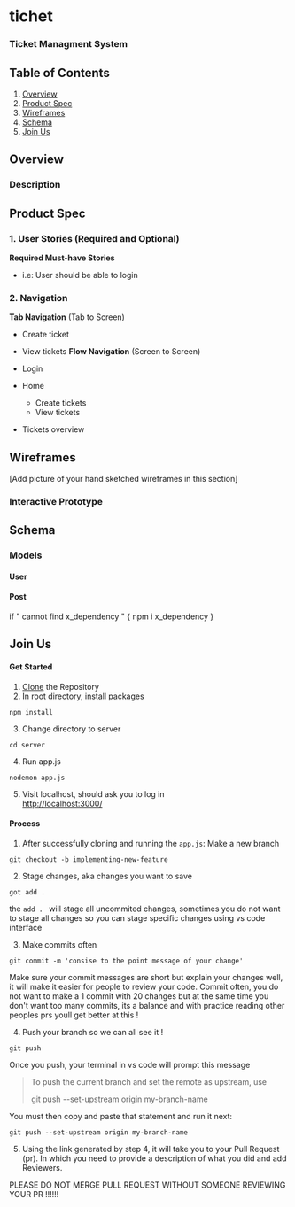 # tichet
### Ticket Managment System


## Table of Contents
1. [Overview](#Overview)
2. [Product Spec](#Product-Spec)
3. [Wireframes](#Wireframes)
4. [Schema](#Schema)
5. [Join Us](#Join-Us)

## Overview
### Description


## Product Spec

### 1. User Stories (Required and Optional)

**Required Must-have Stories**

* i.e: User should be able to login


### 2. Navigation

**Tab Navigation** (Tab to Screen)

* Create ticket
* View tickets 
**Flow Navigation** (Screen to Screen)

* Login
   
* Home
   * Create tickets
   * View tickets
* Tickets overview

## Wireframes
[Add picture of your hand sketched wireframes in this section]

### Interactive Prototype

## Schema

### Models
#### User
   
#### Post
if " cannot find x_dependency  " { npm i x_dependency }


## Join Us 
#### Get Started  
1. [Clone](https://docs.github.com/en/repositories/creating-and-managing-repositories/cloning-a-repository) the Repository 
2. In root directory, install packages
```
npm install
```
3. Change directory to server
```
cd server
```
4. Run app.js 
```
nodemon app.js
```
5. Visit localhost, should ask you to log in  
[http://localhost:3000/](http://localhost:3000/)

#### Process 
1. After successfully cloning and running the ```app.js```: Make a new branch
```
git checkout -b implementing-new-feature
```

2. Stage changes, aka changes you want to save 
```
got add .
```
the ```add . ``` will stage all uncommited changes, sometimes you do not want to stage all changes so you can stage specific changes using vs code interface 

3. Make commits often 
```
git commit -m 'consise to the point message of your change' 
```
Make sure your commit messages are short but explain your changes well, it will make it easier for people to review your code. Commit often, you do not want to make a 1 commit with 20 changes but at the same time you don't want too many commits, its a balance and with practice reading other peoples prs youll get better at this !

4. Push your branch so we can all see it !
```
git push
```
Once you push, your terminal in vs code will prompt this message 
>To push the current branch and set the remote as upstream, use
>
>  git push --set-upstream origin my-branch-name

You must then copy and paste that statement and run it next:
```
git push --set-upstream origin my-branch-name
```
5. Using the link generated by step 4, it will take you to your Pull Request (pr). In which you need to provide a description of what you did and add Reviewers. 

PLEASE DO NOT MERGE PULL REQUEST WITHOUT SOMEONE REVIEWING YOUR PR !!!!!!
